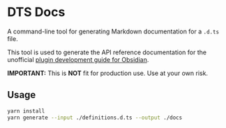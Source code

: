 # DTS Docs

A command-line tool for generating Markdown documentation for a `.d.ts` file.

This tool is used to generate the API reference documentation for the unofficial [plugin development guide for Obsidian](https://marcus.se.net/obsidian-plugin-docs/).

**IMPORTANT:** This is **NOT** fit for production use. Use at your own risk.

## Usage

```bash
yarn install
yarn generate --input ./definitions.d.ts --output ./docs
```
